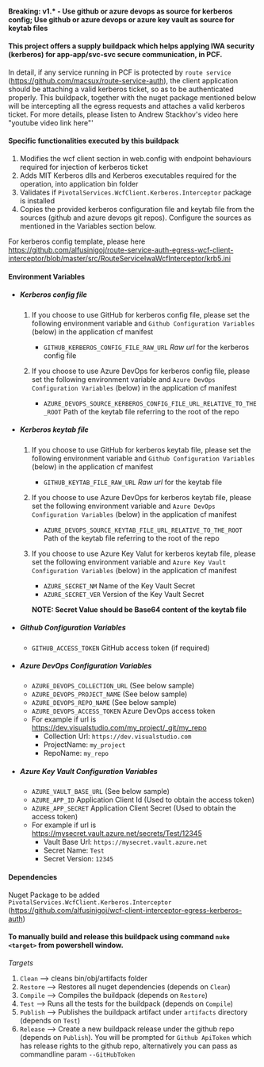 #### Breaking: v1.* - Use github or azure devops as source for kerberos config; Use github or azure devops or azure key vault as source for keytab files

#### This project offers a supply buildpack which helps applying IWA security (kerberos) for app-app/svc-svc secure communication, in PCF. 

In detail, if any service running in PCF is protected by `route service` (https://github.com/macsux/route-service-auth), the client application should be attaching a valid kerberos ticket, so as to be authenticated properly. This buildpack, together with the nuget package mentioned below will be intercepting all the egress requests and attaches a valid kerberos ticket. For more details, please listen to Andrew Stackhov's video here "youtube video link here"'

#### Specific functionalities executed by this buildpack

  1. Modifies the wcf client section in web.config with endpoint behaviours required for injection of kerberos ticket
  2. Adds MIT Kerberos dlls and Kerberos executables required for the operation, into application bin folder
  3. Validates if `PivotalServices.WcfClient.Kerberos.Interceptor` package is installed
  4. Copies the provided kerberos configuration file and keytab file from the sources (github and azure devops git repos). Configure the sources as mentioned in the Variables section below.

For kerberos config template, please here https://github.com/alfusinigoj/route-service-auth-egress-wcf-client-interceptor/blob/master/src/RouteServiceIwaWcfInterceptor/krb5.ini

#### Environment Variables
- ##### Kerberos config file
  1. If you choose to use GitHub for kerberos config file, please set the following environment variable and `Github Configuration Variables` (below) in the application cf manifest
	 - `GITHUB_KERBEROS_CONFIG_FILE_RAW_URL` *Raw url* for the kerberos config file

  2. If you choose to use Azure DevOps for kerberos config file, please set the following environment variable and `Azure DevOps Configuration Variables` (below) in the application cf manifest
	 - `AZURE_DEVOPS_SOURCE_KERBEROS_CONFIG_FILE_URL_RELATIVE_TO_THE_ROOT` Path of the keytab file referring to the root of the repo

- ##### Kerberos keytab file
  1. If you choose to use GitHub for kerberos keytab file, please set the following environment variable and `Github Configuration Variables` (below) in the application cf manifest
	 - `GITHUB_KEYTAB_FILE_RAW_URL` *Raw url* for the keytab file

  2. If you choose to use Azure DevOps for kerberos keytab file, please set the following environment variable and `Azure DevOps Configuration Variables` (below) in the application cf manifest
	 - `AZURE_DEVOPS_SOURCE_KEYTAB_FILE_URL_RELATIVE_TO_THE_ROOT` Path of the keytab file referring to the root of the repo

  2. If you choose to use Azure Key Valut for kerberos keytab file, please set the following environment variable and `Azure Key Vault Configuration Variables` (below) in the application cf manifest 
      - `AZURE_SECRET_NM` Name of the Key Vault Secret
      - `AZURE_SECRET_VER` Version of the Key Vault Secret
      
       **NOTE: Secret Value should be Base64 content of the keytab file**

- ##### Github Configuration Variables
	- `GITHUB_ACCESS_TOKEN` GitHub access token (if required)

- ##### Azure DevOps Configuration Variables
  - `AZURE_DEVOPS_COLLECTION_URL` (See below sample)
  - `AZURE_DEVOPS_PROJECT_NAME` (See below sample)
  - `AZURE_DEVOPS_REPO_NAME` (See below sample)
  - `AZURE_DEVOPS_ACCESS_TOKEN` Azure DevOps access token
  - For example if url is https://dev.visualstudio.com/my_project/_git/my_repo 
    - Collection Url: `https://dev.visualstudio.com`
    - ProjectName: `my_project`
    - RepoName: `my_repo`

- ##### Azure Key Vault Configuration Variables
  - `AZURE_VAULT_BASE_URL` (See below sample)
  - `AZURE_APP_ID` Application Client Id (Used to obtain the access token)
  - `AZURE_APP_SECRET` Application Client Secret (Used to obtain the access token)
  - For example if url is https://mysecret.vault.azure.net/secrets/Test/12345 
    - Vault Base Url: `https://mysecret.vault.azure.net`
    - Secret Name: `Test`
    - Secret Version: `12345`

#### Dependencies
Nuget Package to be added `PivotalServices.WcfClient.Kerberos.Interceptor` (https://github.com/alfusinigoj/wcf-client-interceptor-egress-kerberos-auth)

#### To manually build and release this buildpack using command `nuke <target>` from powershell window.
*Targets*
  1. `Clean`    --> cleans bin/obj/artifacts folder
  2. `Restore`  --> Restores all nuget dependencies (depends on `Clean`)
  3. `Compile`  --> Compiles the buildpack (depends on `Restore`)
  4. `Test`     --> Runs all the tests for the buildpack (depends on `Compile`)
  5. `Publish`  --> Publishes the buildpack artifact under `artifacts` directory (depends on `Test`)
  6. `Release`  --> Create a new buildpack release under the github repo (depends on `Publish`). You will be prompted for `Github ApiToken` which has release rights to the github repo, alternatively you can pass as commandline param `--GitHubToken`
